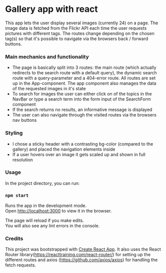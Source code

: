 # Gallery app with react

This app lets the user display several images (currently 24) on a page. The image data is fetched from the Flickr API each time the user requests pictures with different tags. The routes change depending on the chosen tag(s) so that it's possible to navigate via the browsers back / forward buttons.

### Main mechanics and functionality
- The page is basically split into 3 routes: the main route (which actually redirects to the search route with a default query), the dynamic search route with a query-parameter and a 404-error route. All routes are set up in the App-component. The app component also manages the data of the requested images in it's state
- To search for images the user can either click on of the topics in the NavBar or type a search term into the form input of the SearchForm component
- If the search returns no results, an informative message is displayed
- The user can also navigate through the visited routes via the browsers nav buttons

### Styling

- I chose a sticky header with a contrasting bg-color (compared to the gallery) and placed the navigation elements inside
- If a user hovers over an image it gets scaled up and shown in full resolution


### Usage
In the project directory, you can run:

### `npm start`

Runs the app in the development mode.<br />
Open [http://localhost:3000](http://localhost:3000) to view it in the browser.

The page will reload if you make edits.<br />
You will also see any lint errors in the console.

### Credits
This project was bootstrapped with [Create React App](https://github.com/facebook/create-react-app).
It also uses the React Router library(https://reacttraining.com/react-router/) for setting up the different routes and axios (https://github.com/axios/axios) for handling the fetch requests.
